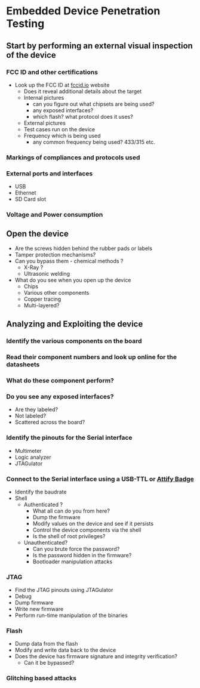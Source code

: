 # Embedded Device Penetration Testing

## Start by performing an external visual inspection of the device

### FCC ID and other certifications
- Look up the FCC ID at [fccid.io](https://fccid.io/) website
  - Does it reveal additional details about the target
  - Internal pictures
    - can you figure out what chipsets are being used?
    - any exposed interfaces?
    - which flash? what protocol does it uses?
  - External pictures
  - Test cases run on the device
  - Frequency which is being used
    - any common frequency being used? 433/315 etc.
### Markings of compliances and protocols used
### External ports and interfaces
- USB
- Ethernet
- SD Card slot
### Voltage and Power consumption

## Open the device
- Are the screws hidden behind the rubber pads or labels
- Tamper protection mechanisms?
- Can you bypass them - chemical methods ?
  - X-Ray ?
  - Ultrasonic welding
- What do you see when you open up the device
  - Chips
  - Various other components
  - Copper tracing
  - Multi-layered?


## Analyzing and Exploiting the device
### Identify the various components on the board
### Read their component numbers and look up online for the datasheets
### What do these component perform?
### Do you see any exposed interfaces?
- Are they labeled?
- Not labeled?
- Scattered across the board?
### Identify the pinouts for the Serial interface
- Multimeter
- Logic analyzer
- JTAGulator
### Connect to the Serial interface using a USB-TTL or [Attify Badge](https://www.attify-store.com/products/attify-badge-assess-security-of-iot-devices)
- Identify the baudrate
- Shell
  - Authenticated ?
    - What all can do you from here?
    - Dump the firmware
    - Modify values on the device and see if it persists
    - Control the device components via the shell
    - Is the shell of root privileges?
  - Unauthenticated?
    - Can you brute force the password?
    - Is the password hidden in the firmware?
    - Bootloader manipulation attacks
### JTAG
- Find the JTAG pinouts using JTAGulator
- Debug
- Dump firmware
- Write new firmware
- Perform run-time manipulation of the binaries
### Flash
- Dump data from the flash
- Modify and write data back to the device
- Does the device has firmware signature and integrity verification?
  - Can it be bypassed?
### Glitching based attacks
